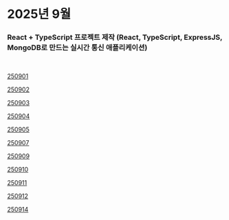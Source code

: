 # 2025년 9월

### React + TypeScript 프로젝트 제작 (React, TypeScript, ExpressJS, MongoDB로 만드는 실시간 통신 애플리케이션)

<br />

[250901](/DateLink/2025-09/250901.md)

[250902](/DateLink/2025-09/250902.md)

[250903](/DateLink/2025-09/250903.md)

[250904](/DateLink/2025-09/250904.md)

[250905](/DateLink/2025-09/250905.md)

[250907](/DateLink/2025-09/250907.md)

[250909](/DateLink/2025-09/250909.md)

[250910](/DateLink/2025-09/250910.md)

[250911](/DateLink/2025-09/250911.md)

[250912](/DateLink/2025-09/250912.md)

[250914](/DateLink/2025-09/250914.md)

<!--


[250915](/DateLink/2025-09/250915.md)

[250917](/DateLink/2025-09/250917.md)

[250918](/DateLink/2025-09/250918.md)

[250919](/DateLink/2025-09/250919.md)

[250920](/DateLink/2025-09/250920.md)

[250921](/DateLink/2025-09/250921.md)

[250922](/DateLink/2025-09/250922.md)

[250924](/DateLink/2025-09/250924.md)

[250925](/DateLink/2025-09/250925.md)

[250926](/DateLink/2025-09/250926.md)

[250928](/DateLink/2025-09/250928.md)

[250929](/DateLink/2025-09/250929.md)

[250931](/DateLink/2025-09/250931.md) -->
